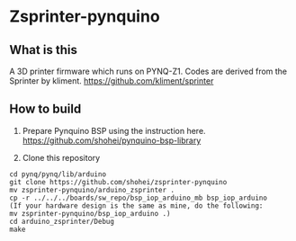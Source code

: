 # Zsprinter-pynquino

## What is this
A 3D printer firmware which runs on PYNQ-Z1. Codes are derived from the Sprinter by kliment. https://github.com/kliment/sprinter

## How to build
1. Prepare Pynquino BSP using the instruction here.
https://github.com/shohei/pynquino-bsp-library

2. Clone this repository
```
cd pynq/pynq/lib/arduino
git clone https://github.com/shohei/zsprinter-pynquino
mv zsprinter-pynquino/arduino_zsprinter .
cp -r ../../../boards/sw_repo/bsp_iop_arduino_mb bsp_iop_arduino
(If your hardware design is the same as mine, do the following: 
mv zsprinter-pynquino/bsp_iop_arduino .)
cd arduino_zsprinter/Debug
make
```



